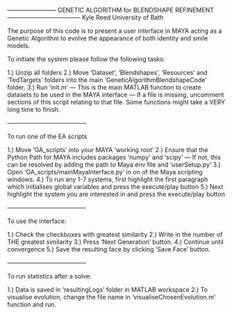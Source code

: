 

———————— GENETIC ALGORITHM for BLENDSHAPE REFINEMENT ————————————
								Kyle Reed
							    University of Bath


The purpose of this code is to present a user interface in MAYA acting as a Genetic Algorithm to evolve
the appearance of both identity and smile models. 

To initiate the system please follow the following tasks:

1.) Unzip all folders 
2.) Move ‘Dataset’, ‘Blendshapes’, ‘Resources’ and ‘TedTargets’ folders into the main 
     ‘GeneticAlgorithmBlendshapeCode’ folder.
3.) Run ‘init.m’
	— This is the main MATLAB function to create datasets to be used in the MAYA interface
	— If a file is missing, uncomment sections of this script relating to that file. Some functions
	might take a VERY long time to finish.

—————————————

To run one of the EA scripts

1.) Move ‘GA_scripts’ into your MAYA ‘working root’
2.) Ensure that the Python Path for MAYA includes packages ‘numpy’ and ‘scipy’ 
	— If not, this can be resolved by adding the path to Maya.env file and ‘userSetup.py’
3.) Open ‘GA_scripts/mainMayaInterface.py’ in on of the Maya scripting windows.
4.) To run any 1-7 systems, first highlight the first paragraph which initialises global variables 
      and press the execute/play button
5.) Next highlight the system you are interested in and press the execute/play button


————————————— 

To use the interface:

1.) Check the checkboxes with greatest similarity
2.) Write in the number of THE greatest similarity
3.) Press ‘Next Generation’ button.
4.) Continue until convergence
5.) Save the resulting face by clicking ‘Save Face’ button.


—————————————

To run statistics after a solve:

1.) Data is saved in ‘resultingLogs’ folder in MATLAB workspace
2.) To visualise evolution, change the file name in ‘visualiseChosenEvolution.m’ function and run. 
